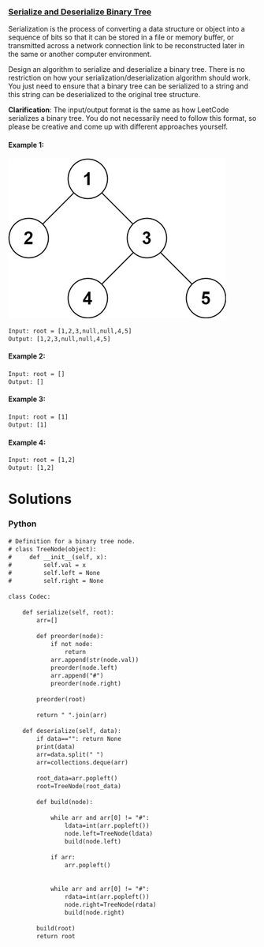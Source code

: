 ### [Serialize and Deserialize Binary Tree](https://leetcode.com/problems/serialize-and-deserialize-binary-tree/) <br>

Serialization is the process of converting a data structure or object into a sequence of bits so that it can be stored in a file or memory buffer, or transmitted across a network connection link to be reconstructed later in the same or another computer environment.

Design an algorithm to serialize and deserialize a binary tree. There is no restriction on how your serialization/deserialization algorithm should work. You just need to ensure that a binary tree can be serialized to a string and this string can be deserialized to the original tree structure.

**Clarification**: The input/output format is the same as how LeetCode serializes a binary tree. You do not necessarily need to follow this format, so please be creative and come up with different approaches yourself.




#### Example 1:
<img src="../../../../images/297serdeser.jpg">

```
Input: root = [1,2,3,null,null,4,5]
Output: [1,2,3,null,null,4,5]

```

#### Example 2:

```
Input: root = []
Output: []

```

#### Example 3:

```
Input: root = [1]
Output: [1]

```

#### Example 4:

```
Input: root = [1,2]
Output: [1,2]

```


# Solutions

### Python
```
# Definition for a binary tree node.
# class TreeNode(object):
#     def __init__(self, x):
#         self.val = x
#         self.left = None
#         self.right = None

class Codec:

    def serialize(self, root):
        arr=[]
        
        def preorder(node):
            if not node:
                return
            arr.append(str(node.val))
            preorder(node.left)
            arr.append("#")
            preorder(node.right)
        
        preorder(root)
        
        return " ".join(arr)

    def deserialize(self, data):
        if data=="": return None
        print(data)
        arr=data.split(" ")
        arr=collections.deque(arr)
        
        root_data=arr.popleft()
        root=TreeNode(root_data)
        
        def build(node):
            
            while arr and arr[0] != "#":
                ldata=int(arr.popleft())
                node.left=TreeNode(ldata)
                build(node.left)
            
            if arr:
                arr.popleft()
                
            
            while arr and arr[0] != "#":
                rdata=int(arr.popleft())
                node.right=TreeNode(rdata)
                build(node.right)
            
        build(root)
        return root

```
